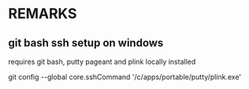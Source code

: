 # REMARKS

## git bash ssh setup on windows
requires git bash, putty pageant and plink locally installed

git config --global core.sshCommand '/c/apps/portable/putty/plink.exe'

